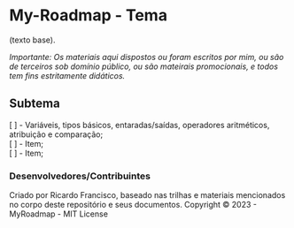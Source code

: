 # My-Roadmap - Tema

(texto base).

_Importante: Os materiais aqui dispostos ou foram escritos por mim, ou são de terceiros sob domínio público, ou são mateirais promocionais, e todos tem fins estritamente didáticos._

## Subtema
[ ] - Variáveis, tipos básicos, entaradas/saídas, operadores aritméticos, atribuição e comparação;  
[ ] - Item;  
[ ] - Item;  

### Desenvolvedores/Contribuintes
Criado por Ricardo Francisco, baseado nas trilhas e materiais mencionados no corpo deste repositório e seus documentos. 
Copyright © 2023 - MyRoadmap - MIT License